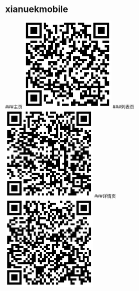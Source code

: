 # xianuekmobile
###主页
<img src="index.png" alt="">
###列表页
<img src="list.png" alt="">
###详情页
<img src="content.png" alt="">